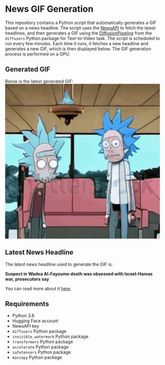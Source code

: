 # News GIF Generation
This repository contains a Python script that automatically generates a GIF based on a news headline. The script uses the [NewsAPI](https://newsapi.org/) to fetch the latest headlines, and then generates a GIF using the [DiffusionPipeline](https://github.com/huggingface/diffusers) from the `diffusers` Python package for Text-to-Video task.
The script is scheduled to run every few minutes. Each time it runs, it fetches a new headline and generates a new GIF, which is then displayed below. The GIF generation process is performed on a GPU.

## Generated GIF
Below is the latest generated GIF:
![Generated GIF](output.gif?raw=true&v=1697576735)

## Latest News Headline
The latest news headline used to generate the GIF is:

**Suspect in Wadea Al-Fayoume death was obsessed with Israel-Hamas war, prosecutors say**

You can read more about it [here](https://www.nbcnews.com/news/us-news/suspect-wadea-al-fayoume-death-was-obsessed-israel-hamas-war-prosecuto-rcna120589).

## Requirements
- Python 3.8
- Hugging Face account
- NewsAPI key
- `diffusers` Python package
- `invisible_watermark` Python package
- `transformers` Python package
- `accelerate` Python package
- `safetensors` Python package
- `moviepy` Python package
